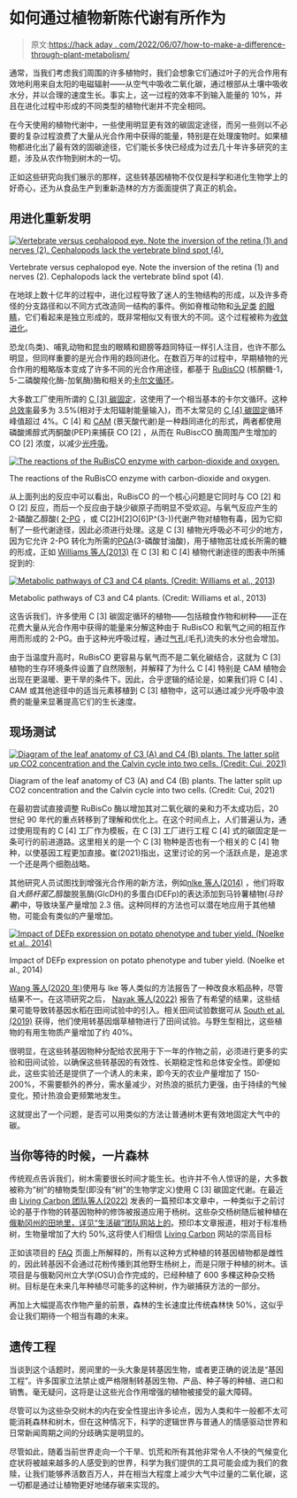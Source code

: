 # 如何通过植物新陈代谢有所作为

> 原文:[https://hack aday . com/2022/06/07/how-to-make-a-difference-through-plant-metabolism/](https://hackaday.com/2022/06/07/how-to-make-a-difference-through-plant-metabolism/)

通常，当我们考虑我们周围的许多植物时，我们会想象它们通过叶子的光合作用有效地利用来自太阳的电磁辐射——从空气中吸收二氧化碳，通过根部从土壤中吸收水分，并以合理的速度生长。事实上，这一过程的效率不到输入能量的 10%，并且在进化过程中形成的不同类型的植物代谢并不完全相同。

在今天使用的植物代谢中，一些使用明显更有效的碳固定途径，而另一些则以不必要的复杂过程浪费了大量从光合作用中获得的能量，特别是在处理废物时。如果植物都进化出了最有效的固碳途径，它们能长多快已经成为过去几十年许多研究的主题，涉及从农作物到树木的一切。

正如这些研究向我们展示的那样，这些转基因植物不仅仅是科学和进化生物学上的好奇心，还为从食品生产到重新造林的方方面面提供了真正的机会。

## 用进化重新发明

[![Vertebrate versus cephalopod eye. Note the inversion of the retina (1) and nerves (2). Cephalopods lack the vertebrate blind spot (4).](../Images/7850ed9613b980ec2bac1da0846e53bf.png)](https://hackaday.com/wp-content/uploads/2022/05/2560px-Evolution_eye.svg_.png)

Vertebrate versus cephalopod eye. Note the inversion of the retina (1) and nerves (2). Cephalopods lack the vertebrate blind spot (4).

在地球上数十亿年的过程中，进化过程导致了迷人的生物结构的形成，以及许多奇怪的分支路径和以不同方式改造同一结构的事件。例如脊椎动物和[头足类](https://en.wikipedia.org/wiki/Cephalopod) [的眼睛](https://en.wikipedia.org/wiki/Cephalopod_eye)，它们看起来是独立形成的，既非常相似又有很大的不同。这个过程被称为[收敛进化](https://en.wikipedia.org/wiki/Convergent_evolution)。

恐龙(鸟类)、哺乳动物和昆虫的眼睛和翅膀等趋同特征一样引人注目，也许不那么明显，但同样重要的是光合作用的趋同进化。在数百万年的过程中，早期植物的光合作用的粗略版本变成了许多不同的光合作用途径，都基于 [RuBisCO](https://en.wikipedia.org/wiki/RuBisCO) (核酮糖-1，5-二磷酸羧化酶-加氧酶)酶和相关的[卡尔文循环](https://en.wikipedia.org/wiki/Calvin_cycle)。

大多数工厂使用所谓的 [C [3] 碳固定](https://en.wikipedia.org/wiki/C3_carbon_fixation)，这使用了一个相当基本的卡尔文循环。这种[总效率](https://en.wikipedia.org/wiki/Photosynthetic_efficiency)最多为 3.5%(相对于太阳辐射能量输入)，而不太常见的 [C [4] 碳固定](https://en.wikipedia.org/wiki/C4_carbon_fixation)循环峰值超过 4%。C [4] 和 [CAM](https://en.wikipedia.org/wiki/Crassulacean_acid_metabolism) (景天酸代谢)是一种趋同进化的形式，两者都使用磷酸烯醇式丙酮酸(PEP)来捕获 CO [2] ，从而在 RuBiscCO 酶周围产生增加的 CO [2] 浓度，以减少[光呼吸](https://en.wikipedia.org/wiki/Photorespiration)。

[![The reactions of the RuBisCO enzyme with carbon-dioxide and oxygen.](../Images/4f0abbd6d0e052b402ab11e6bdc0bd8f.png)](https://hackaday.com/wp-content/uploads/2022/05/RuBisCO_reactions.png)

The reactions of the RuBisCO enzyme with carbon-dioxide and oxygen.

从上面列出的反应中可以看出，RuBisCO 的一个核心问题是它同时与 CO [2] 和 O [2] 反应，而后一个反应由于缺少碳原子而明显不受欢迎。与氧气反应产生的 2-磷酸乙醇酸( [2-PG](https://en.wikipedia.org/wiki/2-Phosphoglycolate) ，或 C[2]H[2]O[6]P^(3-))代谢产物对植物有毒，因为它抑制了一些代谢途径，因此必须进行处理。这是 C [3] 植物光呼吸必不可少的地方，因为它允许 2-PG 转化为所需的[PGA](https://en.wikipedia.org/wiki/3-Phosphoglyceric_acid)(3-磷酸甘油酸)，用于植物茁壮成长所需的糖的形成，正如 [Williams 等人(2013)](https://elifesciences.org/articles/01403) 在 C [3] 和 C [4] 植物代谢途径的图表中所捕捉到的:

[![Metabolic pathways of C3 and C4 plants. (Credit: Williams et al., 2013)](../Images/aa6d6d64c2cbb51f08680f8ec5186b62.png)](https://hackaday.com/wp-content/uploads/2022/05/metabolic_pathways_c3_c4_plants_williams_et_al_2013.jpg)

Metabolic pathways of C3 and C4 plants. (Credit: Williams et al., 2013)

这告诉我们，许多使用 C [3] 碳固定循环的植物——包括粮食作物和树种——正在花费大量从光合作用中获得的能量来分解这种由于 RuBisCO 和氧气之间的相互作用而形成的 2-PG。由于这种光呼吸过程，通过[气孔](https://en.wikipedia.org/wiki/Stoma)(毛孔)流失的水分也会增加。

由于当温度升高时，RuBisCO 更容易与氧气而不是二氧化碳结合，这就为 C [3] 植物的生存环境条件设置了自然限制，并解释了为什么 C [4] 特别是 CAM 植物会出现在更温暖、更干旱的条件下。因此，合乎逻辑的结论是，如果我们将 C [4] 、CAM 或其他途径中的适当元素移植到 C [3] 植物中，这可以通过减少光呼吸中浪费的能量来显著提高它们的生长速度。

## 现场测试

[![Diagram of the leaf anatomy of C3 (A) and C4 (B) plants. The latter split up CO2 concentration and the Calvin cycle into two cells. (Credit: Cui, 2021)](../Images/5559c330165d91db87f880db9852bdec.png)](https://hackaday.com/wp-content/uploads/2022/05/diagram_of_c3_c4_leaf_anatomy_cui_2021.jpg)

Diagram of the leaf anatomy of C3 (A) and C4 (B) plants. The latter split up CO2 concentration and the Calvin cycle into two cells. (Credit: Cui, 2021)

在最初尝试直接调整 RuBisCo 酶以增加其对二氧化碳的亲和力不太成功后，20 世纪 90 年代的重点转移到了理解和优化上。在这个时间点上，人们普遍认为，通过使用现有的 C [4] 工厂作为模板，在 C [3] 工厂进行工程 C [4] 式的碳固定是一条可行的前进道路。这里相关的是一个 C [3] 物种是否也有一个相关的 C [4] 物种，以使基因工程更加直接。崔(2021)指出，这里讨论的另一个活跃点是，是追求一个还是两个细胞战略。

其他研究人员试图找到增强光合作用的新方法，例如[nlke 等人(2014)](https://onlinelibrary.wiley.com/doi/full/10.1111/pbi.12178) ，他们将取自*大肠杆菌*乙醇酸脱氢酶(GlcDH)的多蛋白(DEFp)的表达添加到马铃薯植物(*马铃薯*)中，导致块茎产量增加 2.3 倍。这种同样的方法也可以潜在地应用于其他植物，可能会有类似的产量增加。

[![Impact of DEFp expression on potato phenotype and tuber yield. (Noelke et al., 2014)](../Images/5d02d9b861fd3fc983dcb1420159761c.png)](https://hackaday.com/wp-content/uploads/2022/05/Impact_of_DEFp_expression_in_potatoes_Noelke_et_al_2014.jpg)

Impact of DEFp expression on potato phenotype and tuber yield. (Noelke et al., 2014)

[Wang 等人(2020 年)](https://www.sciencedirect.com/science/article/pii/S1674205220303531)使用与 lke 等人类似的方法报告了一种改良水稻品种，尽管结果不一。在这项研究之后， [Nayak 等人(2022)](https://pubmed.ncbi.nlm.nih.gov/34895540/) 报告了有希望的结果，这些结果可能导致转基因水稻在田间试验中的引入。相关田间试验数据可从 [South et al. (2019)](https://www.science.org/doi/full/10.1126/science.aat9077) 获得，他们使用转基因烟草植物进行了田间试验。与野生型相比，这些植物的有用生物质产量增加了约 40%。

很明显，在这些转基因物种分配给农民用于下一年的作物之前，必须进行更多的实验和田间试验，以确保这些转基因的有效性、长期稳定性和总体安全性。即便如此，这些实验还是提供了一个诱人的未来，即今天的农业产量增加了 150-200%，不需要额外的养分，需水量减少，对热浪的抵抗力更强，由于持续的气候变化，预计热浪会更频繁地发生。

这就提出了一个问题，是否可以用类似的方法让普通树木更有效地固定大气中的碳。

## 当你等待的时候，一片森林

传统观点告诉我们，树木需要很长时间才能生长。也许并不令人惊讶的是，大多数被称为“树”的植物类型(即没有“树”的生物学定义)使用 C [3] 碳固定代谢。在最近由 [Living Carbon 团队等人(2022)](https://www.biorxiv.org/content/10.1101/2022.02.16.480797v2.full) 发表的一篇预印本文章中，一种类似于之前讨论的基于作物的转基因物种的修饰被报道应用于杨树。这些杂交杨树随后被种植在[俄勒冈州的田地里，详见“生活碳”团队网站上的](https://www.livingcarbon.com/post/photosynthesis-enhanced-trees-grow-faster-and-capture-more-carbon)。预印本文章报道，相对于标准杨树，生物量增加了大约 50%,这将使人们相信 [Living Carbon](https://www.livingcarbon.com/) 网站的崇高目标

正如该项目的 [FAQ](https://www.livingcarbon.com/faq) 页面上所解释的，所有以这种方式种植的转基因植物都是雌性的，因此转基因不会通过花粉传播到其他野生杨树上，而是只限于种植的树木。该项目是与俄勒冈州立大学(OSU)合作完成的，已经种植了 600 多棵这种杂交杨树。目标是在未来几年种植尽可能多的这种树，作为碳捕获方法的一部分。

再加上大幅提高农作物产量的前景，森林的生长速度比传统森林快 50%，这似乎会让我们期待一个相当有趣的未来。

## 遗传工程

当谈到这个话题时，房间里的一头大象是转基因生物，或者更正确的说法是“基因工程”。许多国家立法禁止或严格限制转基因生物、产品、种子等的种植、进口和销售。毫无疑问，这将是让这些光合作用增强的植物被接受的最大障碍。

尽管可以为这些杂交树木的内在安全性提出许多论点，因为人类和牛一般都不太可能消耗森林和树木，但在这种情况下，科学的逻辑世界与普通人的情感驱动世界和日常新闻周期之间的分歧确实是明显的。

尽管如此，随着当前世界走向一个干旱、饥荒和所有其他非常令人不快的气候变化症状将被越来越多的人感受到的世界，科学为我们提供的工具可能会成为我们的救赎，让我们能够养活数百万人，并在相当大程度上减少大气中过量的二氧化碳，这一切都是通过让植物更好地储存碳来实现的。